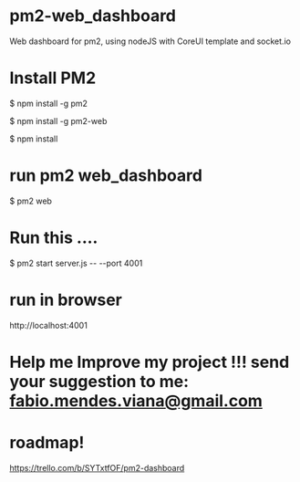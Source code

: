 # pm2-web_dashboard
Web dashboard for pm2, using nodeJS with CoreUI template and socket.io

# Install PM2

$ npm install -g pm2 <BR>

$ npm install -g pm2-web <BR>

$ npm install

# run pm2 web_dashboard

$ pm2 web

# Run this ....

$ pm2 start server.js -- --port 4001

# run in browser

http://localhost:4001

# Help me Improve my project !!! send your suggestion to me: fabio.mendes.viana@gmail.com
# roadmap!

https://trello.com/b/SYTxtfOF/pm2-dashboard
